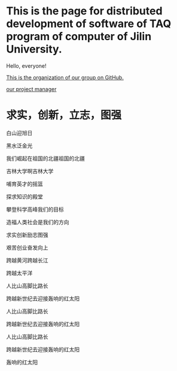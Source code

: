 # This is the page for distributed development of software of TAQ program of computer of Jilin University.
Hello, everyone!

[This is the organization of our group on GitHub.](https://github.com/TAQ2023DSD)

[our project manager](https://github.com/Ishida-Mitsunari)

# 求实，创新，立志，图强
白山迎旭日

黑水泛金光

我们崛起在祖国的北疆祖国的北疆

吉林大学啊吉林大学

哺育英才的摇篮

探求知识的殿堂

攀登科学高峰我们的目标

造福人类社会是我们的方向

求实创新励志图强

艰苦创业奋发向上

跨越黄河跨越长江

跨越太平洋

人比山高脚比路长

跨越新世纪去迎接轰响的红太阳

人比山高脚比路长

跨越新世纪去迎接轰响的红太阳

人比山高脚比路长

跨越新世纪去迎接轰响的红太阳

轰响的红太阳
